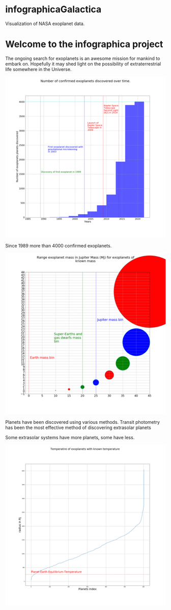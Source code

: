 # infographicaGalactica
Visualization of NASA exoplanet data.

<html>
  <h1> Welcome to the infographica project </h1>
  <p>The ongoing search for exoplanets is an awesome  mission for mankind to embark on. Hopefully it may shed light on the possibility of extraterrestrial life somewhere in the Universe.</p>
  
  <img src="/Vissies/t01DiscoveryOfExoplanetsOverTime.png" alt="Exoplanets discovered over time">
  
   <p>Since 1989 more than 4000 confirmed exoplanets.</p>
  
  <img src="/Vissies/t02rangeOfMassOfExoPlanets.png" alt="Masses of exoplanets">
  
  <p>Planets have been discovered using various methods. Transit photometry has been the most effective method of discovering extrasolar planets</p>
  
   <p>Some extrasolar systems have more planets, some have less.</p>
  <img src="/Vissies/t04rangeOfKNownTemperaturesOfExoplanets.png" alt="Exoplanets discovered over time">
  
</html>
